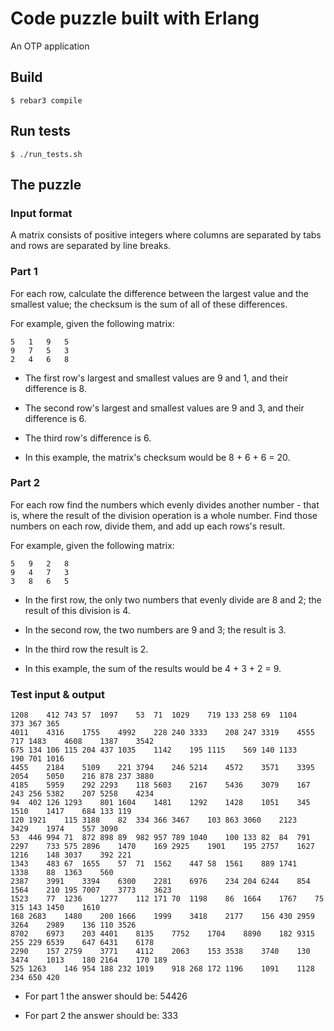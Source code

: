 Code puzzle built with Erlang
=====

An OTP application

Build
-----

    $ rebar3 compile

Run tests
-----

    $ ./run_tests.sh

## The puzzle

### Input format

A matrix consists of positive integers where columns are separated by tabs and rows are separated by line breaks.

### Part 1

For each row, calculate the difference between the largest value and the smallest value; the checksum is the sum of all of these differences.

For example, given the following matrix:

```
5	1	9	5
9	7	5	3
2	4	6	8
```
* The first row's largest and smallest values are 9 and 1, and their difference is 8.

* The second row's largest and smallest values are 9 and 3, and their difference is 6.

* The third row's difference is 6.

* In this example, the matrix's checksum would be 8 + 6 + 6 = 20.

### Part 2

For each row find the numbers which evenly divides another number - that is, where the result of the division operation is a whole number. Find those numbers on each row, divide them, and add up each rows's result.

For example, given the following matrix:

```
5	9	2	8
9	4	7	3
3	8	6	5
```

* In the first row, the only two numbers that evenly divide are 8 and 2; the result of this division is 4.

* In the second row, the two numbers are 9 and 3; the result is 3.

* In the third row the result is 2.

* In this example, the sum of the results would be 4 + 3 + 2 = 9.

### Test input & output

```
1208	412	743	57	1097	53	71	1029	719	133	258	69	1104	373	367	365
4011	4316	1755	4992	228	240	3333	208	247	3319	4555	717	1483	4608	1387	3542
675	134	106	115	204	437	1035	1142	195	1115	569	140	1133	190	701	1016
4455	2184	5109	221	3794	246	5214	4572	3571	3395	2054	5050	216	878	237	3880
4185	5959	292	2293	118	5603	2167	5436	3079	167	243	256	5382	207	5258	4234
94	402	126	1293	801	1604	1481	1292	1428	1051	345	1510	1417	684	133	119
120	1921	115	3188	82	334	366	3467	103	863	3060	2123	3429	1974	557	3090
53	446	994	71	872	898	89	982	957	789	1040	100	133	82	84	791
2297	733	575	2896	1470	169	2925	1901	195	2757	1627	1216	148	3037	392	221
1343	483	67	1655	57	71	1562	447	58	1561	889	1741	1338	88	1363	560
2387	3991	3394	6300	2281	6976	234	204	6244	854	1564	210	195	7007	3773	3623
1523	77	1236	1277	112	171	70	1198	86	1664	1767	75	315	143	1450	1610
168	2683	1480	200	1666	1999	3418	2177	156	430	2959	3264	2989	136	110	3526
8702	6973	203	4401	8135	7752	1704	8890	182	9315	255	229	6539	647	6431	6178
2290	157	2759	3771	4112	2063	153	3538	3740	130	3474	1013	180	2164	170	189
525	1263	146	954	188	232	1019	918	268	172	1196	1091	1128	234	650	420
```

* For part 1 the answer should be: 54426

* For part 2 the answer should be: 333